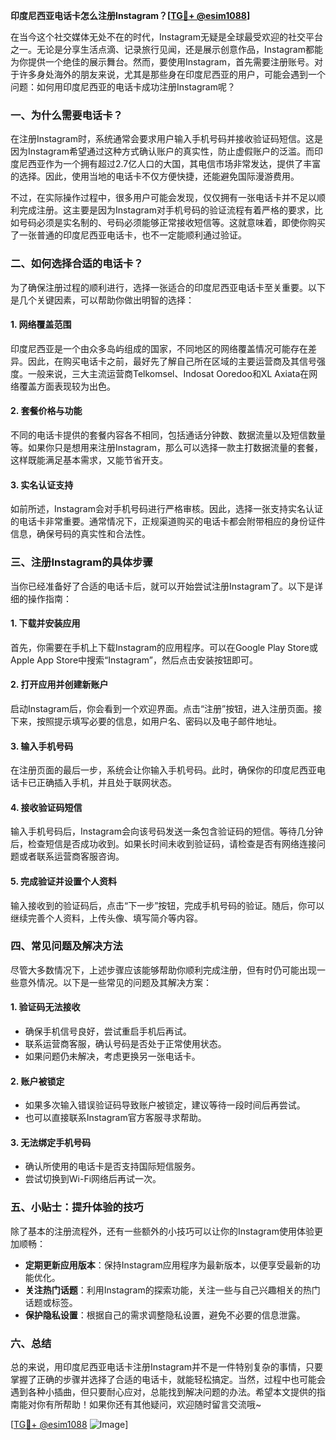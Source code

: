 **印度尼西亚电话卡怎么注册Instagram？[[TG💪+ @esim1088](https://t.me/s/esim1088)]**

在当今这个社交媒体无处不在的时代，Instagram无疑是全球最受欢迎的社交平台之一。无论是分享生活点滴、记录旅行见闻，还是展示创意作品，Instagram都能为你提供一个绝佳的展示舞台。然而，要使用Instagram，首先需要注册账号。对于许多身处海外的朋友来说，尤其是那些身在印度尼西亚的用户，可能会遇到一个问题：如何用印度尼西亚的电话卡成功注册Instagram呢？

### 一、为什么需要电话卡？

在注册Instagram时，系统通常会要求用户输入手机号码并接收验证码短信。这是因为Instagram希望通过这种方式确认账户的真实性，防止虚假账户的泛滥。而印度尼西亚作为一个拥有超过2.7亿人口的大国，其电信市场非常发达，提供了丰富的选择。因此，使用当地的电话卡不仅方便快捷，还能避免国际漫游费用。

不过，在实际操作过程中，很多用户可能会发现，仅仅拥有一张电话卡并不足以顺利完成注册。这主要是因为Instagram对手机号码的验证流程有着严格的要求，比如号码必须是实名制的、号码必须能够正常接收短信等。这就意味着，即使你购买了一张普通的印度尼西亚电话卡，也不一定能顺利通过验证。

### 二、如何选择合适的电话卡？

为了确保注册过程的顺利进行，选择一张适合的印度尼西亚电话卡至关重要。以下是几个关键因素，可以帮助你做出明智的选择：

#### 1. **网络覆盖范围**
   印度尼西亚是一个由众多岛屿组成的国家，不同地区的网络覆盖情况可能存在差异。因此，在购买电话卡之前，最好先了解自己所在区域的主要运营商及其信号强度。一般来说，三大主流运营商Telkomsel、Indosat Ooredoo和XL Axiata在网络覆盖方面表现较为出色。

#### 2. **套餐价格与功能**
   不同的电话卡提供的套餐内容各不相同，包括通话分钟数、数据流量以及短信数量等。如果你只是想用来注册Instagram，那么可以选择一款主打数据流量的套餐，这样既能满足基本需求，又能节省开支。

#### 3. **实名认证支持**
   如前所述，Instagram会对手机号码进行严格审核。因此，选择一张支持实名认证的电话卡非常重要。通常情况下，正规渠道购买的电话卡都会附带相应的身份证件信息，确保号码的真实性和合法性。

### 三、注册Instagram的具体步骤

当你已经准备好了合适的电话卡后，就可以开始尝试注册Instagram了。以下是详细的操作指南：

#### 1. **下载并安装应用**
   首先，你需要在手机上下载Instagram的应用程序。可以在Google Play Store或Apple App Store中搜索“Instagram”，然后点击安装按钮即可。

#### 2. **打开应用并创建新账户**
   启动Instagram后，你会看到一个欢迎界面。点击“注册”按钮，进入注册页面。接下来，按照提示填写必要的信息，如用户名、密码以及电子邮件地址。

#### 3. **输入手机号码**
   在注册页面的最后一步，系统会让你输入手机号码。此时，确保你的印度尼西亚电话卡已正确插入手机，并且处于联网状态。

#### 4. **接收验证码短信**
   输入手机号码后，Instagram会向该号码发送一条包含验证码的短信。等待几分钟后，检查短信是否成功收到。如果长时间未收到验证码，请检查是否有网络连接问题或者联系运营商客服咨询。

#### 5. **完成验证并设置个人资料**
   输入接收到的验证码后，点击“下一步”按钮，完成手机号码的验证。随后，你可以继续完善个人资料，上传头像、填写简介等内容。

### 四、常见问题及解决方法

尽管大多数情况下，上述步骤应该能够帮助你顺利完成注册，但有时仍可能出现一些意外情况。以下是一些常见的问题及其解决方案：

#### 1. **验证码无法接收**
   - 确保手机信号良好，尝试重启手机后再试。
   - 联系运营商客服，确认号码是否处于正常使用状态。
   - 如果问题仍未解决，考虑更换另一张电话卡。

#### 2. **账户被锁定**
   - 如果多次输入错误验证码导致账户被锁定，建议等待一段时间后再尝试。
   - 也可以直接联系Instagram官方客服寻求帮助。

#### 3. **无法绑定手机号码**
   - 确认所使用的电话卡是否支持国际短信服务。
   - 尝试切换到Wi-Fi网络后再试一次。

### 五、小贴士：提升体验的技巧

除了基本的注册流程外，还有一些额外的小技巧可以让你的Instagram使用体验更加顺畅：

- **定期更新应用版本**：保持Instagram应用程序为最新版本，以便享受最新的功能优化。
- **关注热门话题**：利用Instagram的探索功能，关注一些与自己兴趣相关的热门话题或标签。
- **保护隐私设置**：根据自己的需求调整隐私设置，避免不必要的信息泄露。

### 六、总结

总的来说，用印度尼西亚电话卡注册Instagram并不是一件特别复杂的事情，只要掌握了正确的步骤并选择了合适的电话卡，就能轻松搞定。当然，过程中也可能会遇到各种小插曲，但只要耐心应对，总能找到解决问题的办法。希望本文提供的指南能对你有所帮助！如果你还有其他疑问，欢迎随时留言交流哦~

[[TG💪+ @esim1088](https://t.me/s/esim1088) ![Image](https://i.postimg.cc/4NQfJmqS/Snipaste-2025-05-13-00-14-12.png)]